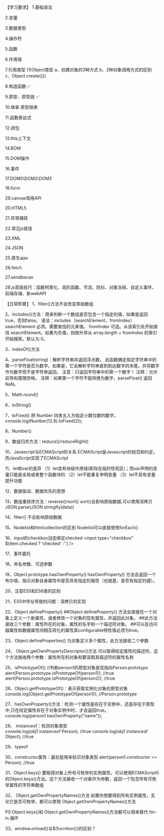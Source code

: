 【学习要求】
1.基础语法

2.变量

3.数据类型

4.操作符

5.函数

6.作用域

7.引用类型
(1)Object类型
a、创建对象的3种方式
b、2种对象调用方式的区别
c、Object.create({})

8.构造函数  ✅

9.原型、原型链    ✅

10.继承 
原型继承    

11.函数表达式

12.闭包

13.this上下文

14.BOM

15.DOM操作

16.事件

17.DOM0\DOM2\DOM3

18.form

29.canvas常用API

20.HTML5

21.异常捕获

22.常见js错误

23.XML

24.JSON

25.原生ajax

26.fetch

27.sendbecan

28.js高级技巧：函数柯里化、高阶函数、节流、防抖、对象冻结、自定义事件、前端存储、新webAPI











【日常积累】
1、filter()方法不会改变原始数组

2、includes()方法：用来判断一个数组是否包含一个指定的值，如果是返回 true，否则false。
语法：includes（searchElement，fromIndex）
searchElement	必须。需要查找的元素值。
fromIndex	    可选。从该索引处开始查找 searchElement。如果为负值，则按升序从 array.length + fromIndex 的索引开始搜索。默认为 0。

3、indexOf()方法


4、parseFloat(string)：解析字符串并返回浮点数。
此函数确定指定字符串中的第一个字符是否为数字。如果是，它会解析字符串直到到达数字的末尾，并将数字作为数字而不是字符串返回。
注意：只返回字符串中的第一个数字！
注释：允许前导和尾随空格。
注释：如果第一个字符不能转换为数字，parseFloat() 返回 NaN。

5、Math.round()

6、toString()

7、toFixed()
把 Number 四舍五入为指定小数位数的数字。
console.log(Number(12.8).toFixed(2));


8、Number()

9、数组归并方法：reduce()/reduceRight()

10、Javascript与ECMAScript的关系
ECMAScript是Javascript的规范和约定，而JavaScript实现了ECMAScript

11、let和var的差异
（1）let具有块级作用域(即存在临时性死区)；而var声明的变量只能是全局或者整个函数块的
（2）let不能重复申明变量
（3）let不具有变量提升功能


12、数据驱动、数据优先的思想


13、数组重排序方法：reverse()/sort()
sort()会影响原始数据,可以使用深拷贝JSON.parse(JSON.stringify(data))

14、filter()
不会影响原始数据

15、Nodelist和htmlcollection的区别
Nodelist可以直接使用forEach()

16、input的checkbox动态绑定checked
  <input type="checkbox" ${item.checked ? 'checked' :''} />

17、事件委托

18、命名参数、可选参数  

19、Object.prototype.hasOwnProperty()
hasOwnProperty() 方法会返回一个布尔值，指示对象自身属性中是否具有指定的属性（也就是，是否有指定的键）。


20、注意ES5和ES6类的区别

21、ES5中传址导致的问题：深拷贝的实现


22、Object.defineProperty()
##Object.defineProperty() 方法会直接在一个对象上定义一个新属性，或者修改一个对象的现有属性，并返回此对象。
##此方法接收三个参数：属性所在的对象、属性的名字和一个描述符对象。
##可以在访问器属性和数据属性间相互转化的属性其configurable特性值必须为true。

23、Object.defineProperties()
为对象定义多个属性，此方法接收二个参数

24、 Object.getOwnPropertyDescriptor()方法
可以取得给定属性的描述符。这个方法接收两个参数：属性所在的对象和要读取其描述符的属性名称

25、isPrototypeOf()
//判断person1的原型对象是否指向Person.prototype
alert(Person.prototype.isPrototypeOf(person1)); //true
alert(Person.prototype.isPrototypeOf(person2)); //true

26、Object.getPrototypeOf()：表示获取实例化对象的原型对象
console.log(Object.getPrototypeOf(person1));   //Person.prototype

27、hasOwnProperty()方法：检测一个属性是存在于实例中，还是存在于原型中,只在给定属性存在于对象实例中时，才会返回true。
console.log(person1.hasOwnProperty("name"));

28、 instanceof：检测对象类型   
console.log(obj1 instanceof Person);  //true
console.log(obj1 instanceof Object);  //true

29、typeof

30、constructor属性：最初是用来标识对象类型
alert(person1.constructor == Person); //true

31、Object.keys()
要取得对象上所有可枚举的实例属性，可以使用ECMAScript5的Object.keys()方法。这个方法接收一个对象作为参数，返回一个包含所有可枚举属性的字符串数组

32、 Object.getOwnPropertyNames()方法
如果你想要得到所有实例属性，无论它是否可枚举，都可以使用 Object.getOwnPropertyNames()方法

PS:Object.keys()和 Object.getOwnPropertyNames()方法都可以用来替代 for-in 循环



33、window.onload()与$(fucntion{})的区别？













